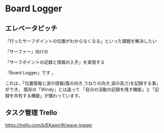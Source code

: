 # Board Logger
## エレベータピッチ
「行ったサーフポイントの位置がわからなくなる」といった課題を解決したい 

「サーファー」向けの 

「サーフポイントの記録と情報の入手」を実現する 

「Board Logger」です 。

これは，「位置情報と波の情報(風の向き,うねりの向き,波の高さ)を記録する事」ができ，
既存の「Windy」とは違って 「自分の活動の記録を残す機能」と「記録を共有する機能」が備わっています。 

## タスク管理 Trello

https://trello.com/b/EKaqnr9I/wave-logger
